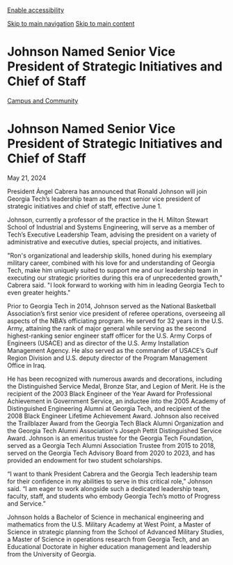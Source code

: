 [Enable accessibility](https://www.gatech.edu/news/2024/05/21/johnson-named-senior-vice-president-strategic-initiatives-and-chief-staff#)

 [Skip to main navigation](https://www.gatech.edu/news/2024/05/21/johnson-named-senior-vice-president-strategic-initiatives-and-chief-staff#main-navigation) [Skip to main content](https://www.gatech.edu/news/2024/05/21/johnson-named-senior-vice-president-strategic-initiatives-and-chief-staff#main-content)

# Johnson Named Senior Vice President of Strategic Initiatives and Chief of Staff

[Campus and Community](https://www.gatech.edu/news/topic/campus-and-community)

# Johnson Named Senior Vice President of Strategic Initiatives and Chief of Staff

May 21, 2024


President Ángel Cabrera has announced that Ronald Johnson will join Georgia Tech’s leadership team as the next senior vice president of strategic initiatives and chief of staff, effective June 1.

Johnson, currently a professor of the practice in the H. Milton Stewart School of Industrial and Systems Engineering, will serve as a member of Tech’s Executive Leadership Team, advising the president on a variety of administrative and executive duties, special projects, and initiatives.

"Ron's organizational and leadership skills, honed during his exemplary military career, combined with his love for and understanding of Georgia Tech, make him uniquely suited to support me and our leadership team in executing our strategic priorities during this era of unprecedented growth," Cabrera said. "I look forward to working with him in leading Georgia Tech to even greater heights."

Prior to Georgia Tech in 2014, Johnson served as the National Basketball Association’s first senior vice president of referee operations, overseeing all aspects of the NBA’s officiating program. He served for 32 years in the U.S. Army, attaining the rank of major general while serving as the second highest-ranking senior engineer staff officer for the U.S. Army Corps of Engineers (USACE) and as director of the U.S. Army Installation Management Agency. He also served as the commander of USACE’s Gulf Region Division and U.S. deputy director of the Program Management Office in Iraq.

He has been recognized with numerous awards and decorations, including the Distinguished Service Medal, Bronze Star, and Legion of Merit. He is the recipient of the 2003 Black Engineer of the Year Award for Professional Achievement in Government Service, an inductee into the 2005 Academy of Distinguished Engineering Alumni at Georgia Tech, and recipient of the 2008 Black Engineer Lifetime Achievement Award. Johnson also received the Trailblazer Award from the Georgia Tech Black Alumni Organization and the Georgia Tech Alumni Association's Joseph Pettit Distinguished Service Award. Johnson is an emeritus trustee for the Georgia Tech Foundation, served as a Georgia Tech Alumni Association Trustee from 2015 to 2018, served on the Georgia Tech Advisory Board from 2020 to 2023, and has provided an endowment for two student scholarships.

“I want to thank President Cabrera and the Georgia Tech leadership team for their confidence in my abilities to serve in this critical role,” Johnson said. “I am eager to work alongside such a dedicated leadership team, faculty, staff, and students who embody Georgia Tech’s motto of Progress and Service.”

Johnson holds a Bachelor of Science in mechanical engineering and mathematics from the U.S. Military Academy at West Point, a Master of Science in strategic planning from the School of Advanced Military Studies, a Master of Science in operations research from Georgia Tech, and an Educational Doctorate in higher education management and leadership from the University of Georgia.